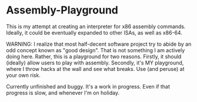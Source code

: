 # Assembly-Playground

This is my attempt at creating an interpreter for x86 assembly commands.
Ideally, it could be eventually expanded to other ISAs, as well as x86-64.

WARNING:
I realize that most half-decent software project try to abide by an
odd concept known as "good design". That is not something I am actively doing
here. Rather, this is a playground for two reasons. Firstly, it should
(ideally) allow users to play with assembly. Secondly, it's MY playground,
where I throw hacks at the wall and see what breaks. Use (and peruse) at
your own risk.

Currently unfinished and buggy. It's a work in progress. Even if that
progress is slow, and whenever I'm on holiday.
